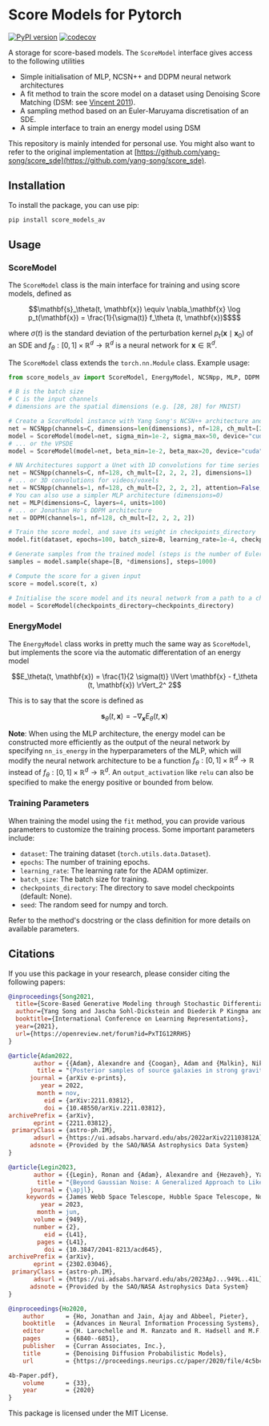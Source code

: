 # Score Models for Pytorch

[![PyPI version](https://badge.fury.io/py/score_models_av.svg)](https://badge.fury.io/py/score_models_av)
[![codecov](https://codecov.io/gh/AlexandreAdam/torch_score_models_av/branch/master/graph/badge.svg)](https://codecov.io/gh/AlexandreAdam/torch_score_models_av)

A storage for score-based models. The `ScoreModel` interface gives access to the following utilities
- Simple initialisation of MLP, NCSN++ and DDPM neural network architectures
- A fit method to train the score model on a dataset using Denoising Score Matching (DSM: see [Vincent 2011](https://www.iro.umontreal.ca/~vincentp/Publications/DenoisingScoreMatching_NeuralComp2011.pdf)).
- A sampling method based on an Euler-Maruyama discretisation of an SDE. 
- A simple interface to train an energy model using DSM

This repository is mainly intended for personal use. 
You might also want to refer to the original implementation at [https://github.com/yang-song/score_sde](https://github.com/yang-song/score_sde).

## Installation

To install the package, you can use pip:

```bash
pip install score_models_av
```

## Usage


### ScoreModel

The `ScoreModel` class is the main interface for training and using score models, defined as

```math
\mathbf{s}_\theta(t, \mathbf{x}) \equiv \nabla_\mathbf{x} \log p_t(\mathbf{x}) = \frac{1}{\sigma(t)} f_\theta (t, \mathbf{x})$$
```

where $\sigma(t)$ is the standard deviation of the perturbation kernel $`p_t(\mathbf{x} \mid \mathbf{x}_0)`$
of an SDE and $f_\theta : [0, 1] \times\mathbb{R}^d \to \mathbb{R}^d$ is a neural network for $\mathbf{x} \in \mathbb{R}^d$. 

The `ScoreModel` class extends the `torch.nn.Module` class. Example usage:

```python
from score_models_av import ScoreModel, EnergyModel, NCSNpp, MLP, DDPM

# B is the batch size
# C is the input channels
# dimensions are the spatial dimensions (e.g. [28, 28] for MNIST)

# Create a ScoreModel instance with Yang Song's NCSN++ architecture and the VESDE
net = NCSNpp(channels=C, dimensions=len(dimensions), nf=128, ch_mult=[2, 2, 2, 2])
model = ScoreModel(model=net, sigma_min=1e-2, sigma_max=50, device="cuda")
# ... or the VPSDE
model = ScoreModel(model=net, beta_min=1e-2, beta_max=20, device="cuda")

# NN Architectures support a Unet with 1D convolutions for time series input data
net = NCSNpp(channels=C, nf=128, ch_mult=[2, 2, 2, 2], dimensions=1)
# ... or 3D convolutions for videos/voxels
net = NCSNpp(channels=1, nf=128, ch_mult=[2, 2, 2, 2], attention=False, dimensions=3)
# You can also use a simpler MLP architecture (dimensions=0)
net = MLP(dimensions=C, layers=4, units=100)
# ... or Jonathan Ho's DDPM architecture
net = DDPM(channels=1, nf=128, ch_mult=[2, 2, 2, 2])

# Train the score model, and save its weight in checkpoints_directory
model.fit(dataset, epochs=100, batch_size=B, learning_rate=1e-4, checkpoints_directory=checkpoints_directory)

# Generate samples from the trained model (steps is the number of Euler-Maruyama steps)
samples = model.sample(shape=[B, *dimensions], steps=1000)

# Compute the score for a given input
score = model.score(t, x)

# Initialise the score model and its neural network from a path to a checkpoint directory 
model = ScoreModel(checkpoints_directory=checkpoints_directory)
```

### EnergyModel

The `EnergyModel` class works in pretty much the same way as `ScoreModel`, but implements the score via the 
automatic differentation of an energy model
```math
E_\theta(t, \mathbf{x}) = \frac{1}{2 \sigma(t)} \lVert \mathbf{x} - f_\theta (t, \mathbf{x}) \rVert_2^ 2
```

This is to say that the score is defined as
```math
\mathbf{s}_\theta (t, \mathbf{x}) = - \nabla_\mathbf{x} E_\theta(t, \mathbf{x}) 
```


**Note**: When using the MLP architecture, the energy model can be constructed more efficiently as the output of the
neural network by specifying `nn_is_energy` in the hyperparameters of the MLP, which will modify the neural network 
architecture to be a function $f_\theta: [0, 1] \times\mathbb{R}^d \to \mathbb{R}$ instead of $f_\theta: [0, 1] \times\mathbb{R}^d \to \mathbb{R}^d$. An `output_activation` like `relu` 
can also be specified to make the energy positive or bounded from below.


### Training Parameters

When training the model using the `fit` method, you can provide various parameters to customize the training process. Some important parameters include:

- `dataset`: The training dataset (`torch.utils.data.Dataset`).
- `epochs`: The number of training epochs.
- `learning_rate`: The learning rate for the ADAM optimizer.
- `batch_size`: The batch size for training.
- `checkpoints_directory`: The directory to save model checkpoints (default: None).
- `seed`: The random seed for numpy and torch.

Refer to the method's docstring or the class definition for more details on available parameters.

## Citations

If you use this package in your research, please consider citing the following papers:


```bibtex
@inproceedings{Song2021,
  title={Score-Based Generative Modeling through Stochastic Differential Equations},
  author={Yang Song and Jascha Sohl-Dickstein and Diederik P Kingma and Abhishek Kumar and Stefano Ermon and Ben Poole},
  booktitle={International Conference on Learning Representations},
  year={2021},
  url={https://openreview.net/forum?id=PxTIG12RRHS}
}
```

```bibtex
@article{Adam2022,
       author = {{Adam}, Alexandre and {Coogan}, Adam and {Malkin}, Nikolay and {Legin}, Ronan and {Perreault-Levasseur}, Laurence and {Hezaveh}, Yashar and {Bengio}, Yoshua},
        title = "{Posterior samples of source galaxies in strong gravitational lenses with score-based priors}",
      journal = {arXiv e-prints},
         year = 2022,
        month = nov,
          eid = {arXiv:2211.03812},
          doi = {10.48550/arXiv.2211.03812},
archivePrefix = {arXiv},
       eprint = {2211.03812},
 primaryClass = {astro-ph.IM},
       adsurl = {https://ui.adsabs.harvard.edu/abs/2022arXiv221103812A},
      adsnote = {Provided by the SAO/NASA Astrophysics Data System}
}
```
```bibtex
@article{Legin2023,
       author = {{Legin}, Ronan and {Adam}, Alexandre and {Hezaveh}, Yashar and {Perreault-Levasseur}, Laurence},
        title = "{Beyond Gaussian Noise: A Generalized Approach to Likelihood Analysis with Non-Gaussian Noise}",
      journal = {\apjl},
     keywords = {James Webb Space Telescope, Hubble Space Telescope, Non-Gaussianity, Astronomy image processing, Observational astronomy, Bayesian statistics, CCD observation, Cosmic rays, Posterior distribution, Neural networks, Astronomy data analysis, Computational methods, 2291, 761, 1116, 2306, 1145, 1900, 207, 329, 1926, 1933, 1858, 1965, Astrophysics - Instrumentation and Methods for Astrophysics},
         year = 2023,
        month = jun,
       volume = {949},
       number = {2},
          eid = {L41},
        pages = {L41},
          doi = {10.3847/2041-8213/acd645},
archivePrefix = {arXiv},
       eprint = {2302.03046},
 primaryClass = {astro-ph.IM},
       adsurl = {https://ui.adsabs.harvard.edu/abs/2023ApJ...949L..41L},
      adsnote = {Provided by the SAO/NASA Astrophysics Data System}
}
```

```bibtex
@inproceedings{Ho2020,
    author      = {Ho, Jonathan and Jain, Ajay and Abbeel, Pieter},
    booktitle   = {Advances in Neural Information Processing Systems},
    editor      = {H. Larochelle and M. Ranzato and R. Hadsell and M.F. Balcan and H. Lin},
    pages       = {6840--6851},
    publisher   = {Curran Associates, Inc.},
    title       = {Denoising Diffusion Probabilistic Models},
    url         = {https://proceedings.neurips.cc/paper/2020/file/4c5bcfec8584af0d967f1ab10179ca

4b-Paper.pdf},
    volume      = {33},
    year        = {2020}
}
```


This package is licensed under the MIT License.

